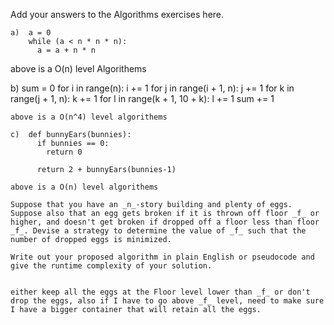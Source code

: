 Add your answers to the Algorithms exercises here.

```
a)  a = 0
    while (a < n * n * n):
      a = a + n * n
```
above is a O(n) level Algorithems

b)  sum = 0
    for i in range(n):
      i += 1
      for j in range(i + 1, n):
        j += 1
        for k in range(j + 1, n):
          k += 1
          for l in range(k + 1, 10 + k):
            l += 1
            sum += 1
```
above is a O(n^4) level algorithems

c)  def bunnyEars(bunnies):
      if bunnies == 0:
        return 0

      return 2 + bunnyEars(bunnies-1)

above is a O(n) level algorithems 

Suppose that you have an _n_-story building and plenty of eggs. Suppose also that an egg gets broken if it is thrown off floor _f_ or higher, and doesn't get broken if dropped off a floor less than floor _f_. Devise a strategy to determine the value of _f_ such that the number of dropped eggs is minimized.

Write out your proposed algorithm in plain English or pseudocode and give the runtime complexity of your solution.


either keep all the eggs at the Floor level lower than _f_ or don't drop the eggs, also if I have to go above _f_ level, need to make sure I have a bigger container that will retain all the eggs.